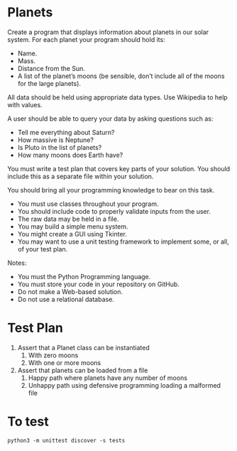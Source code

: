 # Planets 

Create a program that displays information about planets in our solar system. For each planet
your program should hold its:
- Name.
- Mass.
- Distance from the Sun.
- A list of the planet’s moons (be sensible, don’t include all of the moons for the large planets).

All data should be held using appropriate data types. Use Wikipedia to help with values.

A user should be able to query your data by asking questions such as:
- Tell me everything about Saturn?
- How massive is Neptune?
- Is Pluto in the list of planets?
- How many moons does Earth have?

You must write a test plan that covers key parts of your solution. You should include this as a separate file within your solution.

You should bring all your programming knowledge to bear on this task.
- You must use classes throughout your program.
- You should include code to properly validate inputs from the user.
- The raw data may be held in a file.
- You may build a simple menu system.
- You might create a GUI using Tkinter.
- You may want to use a unit testing framework to implement some, or all, of your test plan.

Notes:
- You must the Python Programming language.
- You must store your code in your repository on GitHub.
- Do not make a Web-based solution.
- Do not use a relational database.

# Test Plan
1. Assert that a Planet class can be instantiated
    1. With zero moons
    1. With one or more moons
1. Assert that planets can be loaded from a file 
    1. Happy path where planets have any number of moons
    1. Unhappy path using defensive programming loading a malformed file

# To test
```
python3 -m unittest discover -s tests
```
